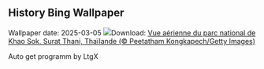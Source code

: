 ## History Bing Wallpaper
Wallpaper date: 2025-03-05
![](https://www.bing.com/th?id=OHR.SuratThani_FR-FR5557578896_UHD.jpg&w=1000)Download: [Vue aérienne du parc national de Khao Sok, Surat Thani, Thaïlande (© Peetatham Kongkapech/Getty Images)](https://www.bing.com/th?id=OHR.SuratThani_FR-FR5557578896_UHD.jpg)

Auto get programm by LtgX
